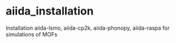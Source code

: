 # aiida_installation
Installation aiida-lsmo, aiida-cp2k, aiida-phonopy, aiida-raspa for simulations of MOFs
